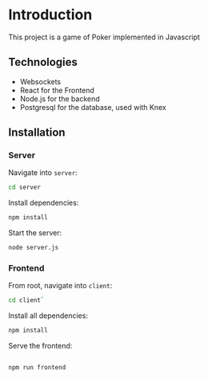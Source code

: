 # Introduction

This project is a game of Poker implemented in Javascript

## Technologies

- Websockets
- React for the Frontend
- Node.js for the backend
- Postgresql for the database, used with Knex

## Installation

### Server

Navigate into `server`:

```bash
cd server
```

Install dependencies:

```bash
npm install
```

Start the server:

```bash
node server.js
```


### Frontend

From root, navigate into `client`:

```bash
cd client`
```

Install all dependencies:

```bash
npm install
```
Serve the frontend:

```bash

npm run frontend
```

